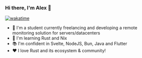 ### Hi there, I'm Alex 👋
[![wakatime](https://wakatime.com/badge/user/126d311a-f067-41b9-8aaa-d8536caded18.svg)](https://wakatime.com/@126d311a-f067-41b9-8aaa-d8536caded18)
- 🤖 I'm a student currently freelancing and developing a remote monitoring solution for servers/datacenters
- 🌱 I'm learning Rust and Nix
- 📚 I'm confident in Svelte, NodeJS, Bun, Java and Flutter
- ❤️ I love Rust and its ecosystem & community!
